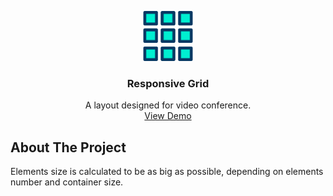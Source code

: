 
<p align="center">
  <a href="https://github.com/github_username/repo_name">
    <img src="src/images/grid.svg" alt="Logo" width="80" height="80">
  </a>

  <h3 align="center">Responsive Grid</h3>

  <p align="center">
    A layout designed for video conference.  
    <br />
    <a href="https://github.com/github_username/repo_name">View Demo</a>
  </p>
</p>


<!-- ABOUT THE PROJECT -->
## About The Project

Elements size is calculated to be as big as possible, depending on elements number and container size.

